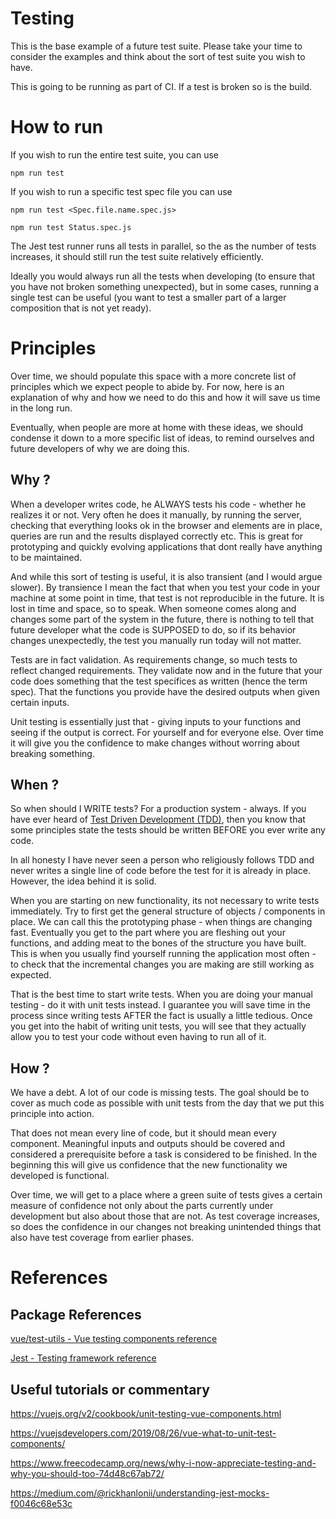 # Testing

This is the base example of a future test suite. Please take your time to consider the examples and think about the sort of test suite you wish to have.

This is going to be running as part of CI. If a test is broken so is the build.

# How to run

If you wish to run the entire test suite, you can use

```
npm run test
```

If you wish to run a specific test spec file you can use

```
npm run test <Spec.file.name.spec.js>

npm run test Status.spec.js
```

The Jest test runner runs all tests in parallel, so the as the number of tests increases, it should still run the test suite relatively efficiently. 

Ideally you would always run all the tests when developing (to ensure that you have not broken something unexpected), but in some cases, running a single test can be useful (you want to test a smaller part of a larger composition that is not yet ready).

# Principles

Over time, we should populate this space with a more concrete list of principles which we expect people to abide by. For now, here is an explanation of why and how we need to do this and how it will save us time in the long run.

Eventually, when people are more at home with these ideas, we should condense it down to a more specific list of ideas, to remind ourselves and future developers of why we are doing this.

## Why ?

When a developer writes code, he ALWAYS tests his code - whether he realizes it or not. Very often he does it manually, by running the server, checking that everything looks ok in the browser and elements are in place, queries are run and the results displayed correctly etc. This is great for prototyping and quickly evolving applications that dont really have anything to be maintained.

And while this sort of testing is useful, it is also transient (and I would argue slower). By transience I mean the fact that when you test your code in your machine at some point in time, that test is not reproducible in the future. It is lost in time and space, so to speak. When someone comes along and changes some part of the system in the future, there is nothing to tell that future developer what the code is SUPPOSED to do, so if its behavior changes unexpectedly, the test you manually run today will not matter.

Tests are in fact validation. As requirements change, so much tests to reflect changed requirements. They validate now and in the future that your code does something that the test specifices as written (hence the term spec). That the functions you provide have the desired outputs when given certain inputs.

Unit testing is essentially just that - giving inputs to your functions and seeing if the output is correct. For yourself and for everyone else. Over time it will give you the confidence to make changes without worring about breaking something. 

## When ?

So when should I WRITE tests? For a production system - always. If you have ever heard of [Test Driven Development (TDD)](https://en.wikipedia.org/wiki/Test-driven_development), then you know that some principles state the tests should be written BEFORE you ever write any code.

In all honesty I have never seen a person who religiously follows TDD and never writes a single line of code before the test for it is already in place. However, the idea behind it is solid.

When you are starting on new functionality, its not necessary to write tests immediately. Try to first get the general structure of objects / components in place. We can call this the prototyping phase - when things are changing fast.
Eventually you get to the part where you are fleshing out your functions, and adding meat to the bones of the structure you have built. This is when you usually find yourself running the application most often - to check that the incremental changes you are making are still working as expected.

That is the best time to start write tests. When you are doing your manual testing - do it with unit tests instead. I guarantee you will save time in the process since writing tests AFTER the fact is usually a little tedious. Once you get into the habit of writing unit tests, you will see that they actually allow you to test your code without even having to run all of it.

## How ?

We have a debt. A lot of our code is missing tests.
The goal should be to cover as much code as possible with unit tests from the day that we put this principle into action.

That does not mean every line of code, but it should mean every component. Meaningful inputs and outputs should be covered and considered a prerequisite before a task is considered to be finished. In the beginning this will give us confidence that the new functionality we developed is functional.

Over time, we will get to a place where a green suite of tests gives a certain measure of confidence not only about the parts currently under development but also about those that are not. As test coverage increases, so does the confidence in our changes not breaking unintended things that also have test coverage from earlier phases.

# References 
## Package References

[vue/test-utils - Vue testing components reference](https://vue-test-utils.vuejs.org/)

[Jest - Testing framework reference](https://jestjs.io/docs/en/getting-started)

## Useful tutorials or commentary

https://vuejs.org/v2/cookbook/unit-testing-vue-components.html

https://vuejsdevelopers.com/2019/08/26/vue-what-to-unit-test-components/

https://www.freecodecamp.org/news/why-i-now-appreciate-testing-and-why-you-should-too-74d48c67ab72/

https://medium.com/@rickhanlonii/understanding-jest-mocks-f0046c68e53c